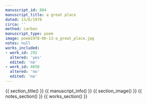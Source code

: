 ```yaml
---
manuscript_id: 884
manuscript_title: a great place
dated: 13/6/1978
circa: ''
method: carbon
manuscript_type: poem
image: poem1978-06-13-a_great_place.jpg
notes: null
works_included:
- work_id: 292
  altered: 'yes'
  edited: 'no'
- work_id: 4658
  altered: 'no'
  edited: 'no'
---
```


{{ section_title() }}
{{ manuscript_info() }}
{{ section_image() }}
{{ notes_section() }}
{{ works_section() }}
